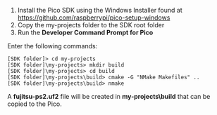 
1. Install the Pico SDK using the Windows Installer found at https://github.com/raspberrypi/pico-setup-windows
2. Copy the my-projects folder to the SDK root folder
3. Run the **Developer Command Prompt for Pico**

Enter the following commands:

    [SDK folder]> cd my-projects
    [SDK folder]\my-projects> mkdir build
    [SDK folder]\my-projects> cd build
    [SDK folder]\my-projects\build> cmake -G "NMake Makefiles" ..
    [SDK folder]\my-projects\build> nmake

A **fujitsu-ps2.uf2** file will be created in **my-projects\build** that can be copied to the Pico.